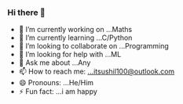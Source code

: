 ### Hi there 👋


- 🔭 I’m currently working on ...Maths
- 🌱 I’m currently learning ...C/Python
- 👯 I’m looking to collaborate on ...Programming
- 🤔 I’m looking for help with ...ML
- 💬 Ask me about ...Any
- 📫 How to reach me: ...itsushil100@outlook.com
- 😄 Pronouns: ...He/Him
- ⚡ Fun fact: ...i am happy
